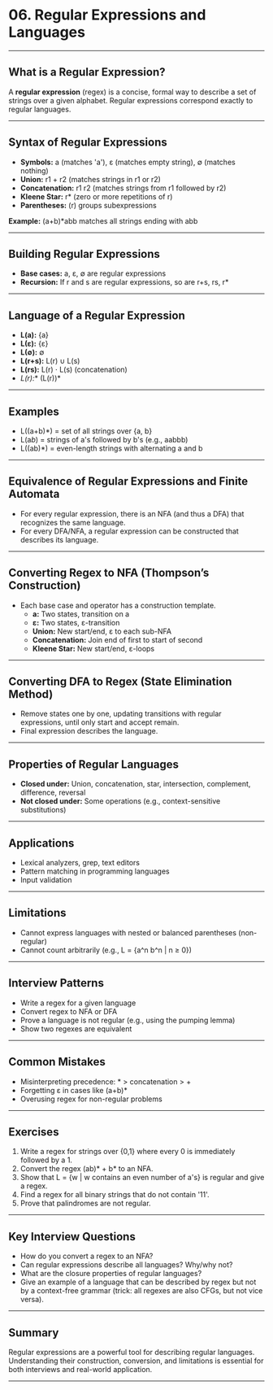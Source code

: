 # 06. Regular Expressions and Languages

---

## What is a Regular Expression?

A **regular expression** (regex) is a concise, formal way to describe a set of strings over a given alphabet. Regular expressions correspond exactly to regular languages.

---

## Syntax of Regular Expressions

- **Symbols:** a (matches 'a'), ε (matches empty string), ∅ (matches nothing)
- **Union:** r1 + r2 (matches strings in r1 or r2)
- **Concatenation:** r1 r2 (matches strings from r1 followed by r2)
- **Kleene Star:** r* (zero or more repetitions of r)
- **Parentheses:** (r) groups subexpressions

**Example:** (a+b)*abb matches all strings ending with abb

---

## Building Regular Expressions

- **Base cases:** a, ε, ∅ are regular expressions
- **Recursion:** If r and s are regular expressions, so are r+s, rs, r*

---

## Language of a Regular Expression

- **L(a):** {a}
- **L(ε):** {ε}
- **L(∅):** ∅
- **L(r+s):** L(r) ∪ L(s)
- **L(rs):** L(r) ⋅ L(s) (concatenation)
- **L(r*):** (L(r))*

---

## Examples

- L((a+b)*) = set of all strings over {a, b}
- L(a*b*) = strings of a's followed by b's (e.g., aabbb)
- L((ab)*) = even-length strings with alternating a and b

---

## Equivalence of Regular Expressions and Finite Automata

- For every regular expression, there is an NFA (and thus a DFA) that recognizes the same language.
- For every DFA/NFA, a regular expression can be constructed that describes its language.

---

## Converting Regex to NFA (Thompson’s Construction)

- Each base case and operator has a construction template.
  - **a:** Two states, transition on a
  - **ε:** Two states, ε-transition
  - **Union:** New start/end, ε to each sub-NFA
  - **Concatenation:** Join end of first to start of second
  - **Kleene Star:** New start/end, ε-loops

---

## Converting DFA to Regex (State Elimination Method)

- Remove states one by one, updating transitions with regular expressions, until only start and accept remain.
- Final expression describes the language.

---

## Properties of Regular Languages

- **Closed under:** Union, concatenation, star, intersection, complement, difference, reversal
- **Not closed under:** Some operations (e.g., context-sensitive substitutions)

---

## Applications

- Lexical analyzers, grep, text editors
- Pattern matching in programming languages
- Input validation

---

## Limitations

- Cannot express languages with nested or balanced parentheses (non-regular)
- Cannot count arbitrarily (e.g., L = {a^n b^n | n ≥ 0})

---

## Interview Patterns

- Write a regex for a given language
- Convert regex to NFA or DFA
- Prove a language is not regular (e.g., using the pumping lemma)
- Show two regexes are equivalent

---

## Common Mistakes

- Misinterpreting precedence: * > concatenation > +
- Forgetting ε in cases like (a+b)*
- Overusing regex for non-regular problems

---

## Exercises

1. Write a regex for strings over {0,1} where every 0 is immediately followed by a 1.
2. Convert the regex (ab)* + b* to an NFA.
3. Show that L = {w | w contains an even number of a's} is regular and give a regex.
4. Find a regex for all binary strings that do not contain '11'.
5. Prove that palindromes are not regular.

---

## Key Interview Questions

- How do you convert a regex to an NFA?
- Can regular expressions describe all languages? Why/why not?
- What are the closure properties of regular languages?
- Give an example of a language that can be described by regex but not by a context-free grammar (trick: all regexes are also CFGs, but not vice versa).

---

## Summary

Regular expressions are a powerful tool for describing regular languages. Understanding their construction, conversion, and limitations is essential for both interviews and real-world application.

---
